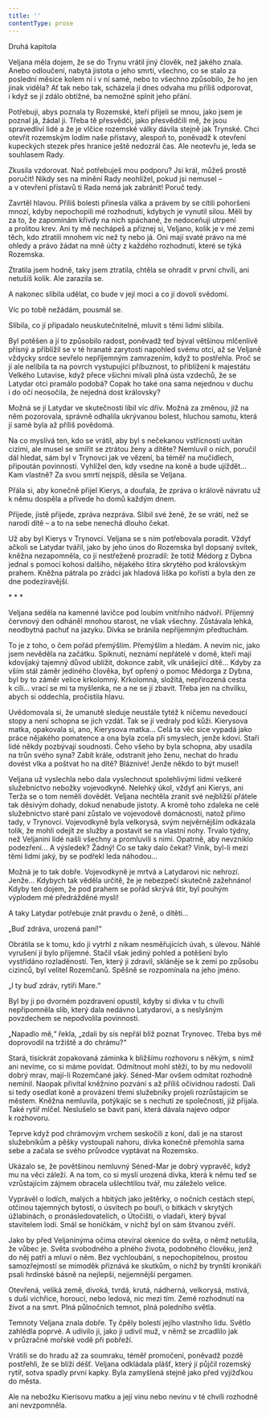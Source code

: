 ```yaml
---
title: ''
contentType: prose
---
```


Druhá kapitola

  

Veljana měla dojem, že se do Trynu vrátil jiný člověk, než jakého znala. Anebo odloučení, nabytá jistota o jeho smrti, všechno, co se stalo za poslední měsíce kolem ní i v ní samé, nebo to všechno způsobilo, že ho jen jinak viděla? Ať tak nebo tak, scházela jí dnes odvaha mu příliš odporovat, i když se jí zdálo obtížné, ba nemožné splnit jeho přání.

Potřebuji, abys poznala ty Rozemské, kteří přijeli se mnou, jako jsem je poznal já, žádal ji. Třeba tě přesvědčí, jako přesvědčili mě, že jsou spravedliví lidé a že je vlčice rozemské války dávila stejně jak Trynské. Chci otevřít rozemským lodím naše přístavy, alespoň to, poněvadž k otevření kupeckých stezek přes hranice ještě nedozrál čas. Ale neotevřu je, leda se souhlasem Rady.

Zkusila vzdorovat. Nač potřebuješ mou podporu? Jsi král, můžeš prostě poručit! Nikdy ses na mínění Rady neohlížel, pokud jsi nemusel – a v otevření přístavů ti Rada nemá jak zabránit! Poruč tedy.

Zavrtěl hlavou. Příliš bolesti přinesla válka a právem by se cítili pohoršeni mnozí, kdyby nepochopili mé rozhodnutí, kdybych je vynutil silou. Měli by za to, že zapomínám křivdy na nich spáchané, že nedoceňuji utrpení a prolitou krev. Ani ty mě nechápeš a přiznej si, Veljano, kolik je v mé zemi těch, kdo ztratili mnohem víc než ty nebo já. Oni mají svaté právo na mé ohledy a právo žádat na mně účty z každého rozhodnutí, které se týká Rozemska.

Ztratila jsem hodně, taky jsem ztratila, chtěla se ohradit v první chvíli, ani netušíš kolik. Ale zarazila se.

A nakonec slíbila udělat, co bude v její moci a co jí dovolí svědomí.

Víc po tobě nežádám, pousmál se.

Slíbila, co jí připadalo neuskutečnitelné, mluvit s těmi lidmi slíbila.

Byl potěšen a jí to způsobilo radost, poněvadž teď býval většinou mlčenlivě přísný a přiblížil se v té hranaté zarytosti napohled svému otci, až se Veljaně vždycky srdce sevřelo nepříjemným zamrazením, když to postřehla. Proč se jí ale nelíbila ta na povrch vystupující příbuznost, to přiblížení k majestátu Velkého Lutavise, když přece všichni mívali plná ústa vzdechů, že se Latydar otci pramálo podobá? Copak ho také ona sama nejednou v duchu i do očí neosočila, že nejedná dost královsky?

Možná se jí Latydar ve skutečnosti líbil víc dřív. Možná za změnou, již na něm pozorovala, správně odhalila ukrývanou bolest, hluchou samotu, která jí samé byla až příliš povědomá.

Na co myslívá ten, kdo se vrátil, aby byl s nečekanou vstřícností uvítán cizími, ale musel se smířit se ztrátou ženy a dítěte? Nemluvil o nich, poručil dál hledat, sám byl v Trynovci jak ve vězení, ba téměř na mučidlech, připoután povinností. Vyhlížel den, kdy vsedne na koně a bude ujíždět… Kam vlastně? Za svou smrtí nejspíš, děsila se Veljana.

Přála si, aby konečně přijel Kierys, a doufala, že zpráva o králově návratu už k němu dospěla a přivede ho domů každým dnem.

Přijede, jistě přijede, zpráva nezpráva. Slíbil své ženě, že se vrátí, než se narodí dítě – a to na sebe nenechá dlouho čekat.

Už aby byl Kierys v Trynovci. Veljana se s ním potřebovala poradit. Vždyť ačkoli se Latydar tvářil, jako by jeho únos do Rozemska byl dopsaný svitek, kněžna nezapomněla, co jí nestřeženě prozradil: že totiž Médorg z Dybna jednal s pomocí kohosi dalšího, nějakého štíra skrytého pod královským prahem. Kněžna pátrala po zrádci jak hladová liška po kořisti a byla den ze dne podezíravější.

\* \* \*

  

Veljana seděla na kamenné lavičce pod loubím vnitřního nádvoří. Příjemný červnový den odháněl mnohou starost, ne však všechny. Zůstávala lehká, neodbytná pachuť na jazyku. Dívka se bránila nepříjemným předtuchám.

To je z toho, o čem pořád přemýšlím. Přemýšlím a hledám. A nevím nic, jako jsem nevěděla na začátku. Spiknutí, neznámí nepřátelé v domě, kteří mají kdovíjaký tajemný důvod ublížit, dokonce zabít, vlk unášející dítě… Kdyby za vším stál záměr jediného člověka, byť opřený o pomoc Médorga z Dybna, byl by to záměr velice krkolomný. Krkolomná, složitá, nepřirozená cesta k cíli… vrací se mi ta myšlenka, ne a ne se jí zbavit. Třeba jen na chvilku, abych si oddechla, pročistila hlavu.

Uvědomovala si, že umanutě sleduje neustále tytéž k ničemu nevedoucí stopy a není schopna se jich vzdát. Tak se jí vedraly pod kůži. Kierysova matka, opakovala si, ano, Kierysova matka… Celá ta věc sice vypadá jako práce nějakého pomatence a ona byla zcela při smyslech, jenže kdoví. Staří lidé někdy pozbývají soudnosti. Čeho všeho by byla schopna, aby usadila na trůn svého syna? Zabít krále, odstranit jeho ženu, nechat do hradu dovést vlka a poštvat ho na dítě? Bláznivé! Jenže někdo to být musel!

Veljana už vyslechla nebo dala vyslechnout spolehlivými lidmi veškeré služebnictvo nebožky vojevodkyně. Nelehký úkol, vždyť ani Kierys, ani Terža se o tom neměli dovědět. Veljana nechtěla zranit své nejbližší přátele tak děsivým dohady, dokud nenabude jistoty. A kromě toho zdaleka ne celé služebnictvo staré paní zůstalo ve vojevodově domácnosti, natož přímo tady, v Trynovci. Vojevodkyně byla velkorysá, svým nejvěrnějším odkázala tolik, že mohli odejít ze služby a postavit se na vlastní nohy. Trvalo týdny, než Veljanini lidé našli všechny a promluvili s nimi. Opatrně, aby nevzniklo podezření… A výsledek? Žádný! Co se taky dalo čekat? Viník, byl-li mezi těmi lidmi jaký, by se podřekl leda náhodou…

Možná je to tak dobře. Vojevodkyně je mrtvá a Latydarovi nic nehrozí. Jenže… Kdybych tak věděla určitě, že je nebezpečí skutečně zažehnáno! Kdyby ten dojem, že pod prahem se pořád skrývá štír, byl pouhým výplodem mé předrážděné mysli!

A taky Latydar potřebuje znát pravdu o ženě, o dítěti…

„Buď zdráva, urozená paní!“

Obrátila se k tomu, kdo ji vytrhl z nikam nesměřujících úvah, s úlevou. Náhlé vyrušení jí bylo příjemné. Stačil však jediný pohled a potěšení bylo vystřídáno rozladěností. Ten, který ji zdravil, skláněje se k zemi po způsobu cizinců, byl velitel Rozemčanů. Spěšně se rozpomínala na jeho jméno.

„I ty buď zdráv, rytíři Mare.“

Byl by ji po dvorném pozdravení opustil, kdyby si dívka v tu chvíli nepřipomněla slib, který dala nedávno Latydarovi, a s neslyšným povzdechem se nepodvolila povinnosti.

„Napadlo mě,“ řekla, „zdali by sis nepřál blíž poznat Trynovec. Třeba bys mě doprovodil na tržiště a do chrámu?“

Stará, tisíckrát zopakovaná záminka k bližšímu rozhovoru s někým, s nímž ani nevíme, co si máme povídat. Odmítnout mohl stěží, to by mu nedovolil dobrý mrav, mají-li Rozemčané jaký. Séned-Mar ovšem odmítat rozhodně nemínil. Naopak přivítal kněžnino pozvání s až příliš očividnou radostí. Dali si tedy osedlat koně a provázeni třemi služebníky projeli rozrůstajícím se městem. Kněžna nemluvila, potýkajíc se s nechutí ze společnosti, již přijala. Také rytíř mlčel. Neslušelo se bavit paní, která dávala najevo odpor k rozhovoru.

Teprve když pod chrámovým vrchem seskočili z koní, dali je na starost služebníkům a pěšky vystoupali nahoru, dívka konečně přemohla sama sebe a začala se svého průvodce vyptávat na Rozemsko.

Ukázalo se, že povětšinou nemluvný Séned-Mar je dobrý vypravěč, když mu na věci záleží. A na tom, co si myslí urozená dívka, která k němu teď se vzrůstajícím zájmem obracela ušlechtilou tvář, mu záleželo velice.

Vyprávěl o lodích, malých a hbitých jako ještěrky, o nočních cestách stepí, otčinou tajemných bytostí, o úsvitech po bouři, o bitkách v skrytých úžlabinách, o pronásledovatelích, o Útočišti, o vladaři, který býval stavitelem lodí. Smál se honičkám, v nichž byl on sám štvanou zvěří.

Jako by před Veljaninýma očima otevíral okenice do světa, o němž netušila, že vůbec je. Světa svobodného a plného života, podobného člověku, jenž do něj patří a mluví o něm. Bez vychloubání, s nepochopitelnou, prostou samozřejmostí se mimoděk přiznává ke skutkům, o nichž by trynští kronikáři psali hrdinské básně na nejlepší, nejjemnější pergamen.

Otevřená, veliká země, divoká, tvrdá, krutá, nádherná, velkorysá, mstivá, s duší vichřice, horoucí, nebo ledová, nic mezi tím. Země rozhodnutí na život a na smrt. Plná půlnočních temnot, plná poled­ního světla.

Temnoty Veljana znala dobře. Ty čpěly bolestí jejího vlastního lidu. Světlo zahlédla poprvé. A udivilo ji, jako ji udivil muž, v němž se zrcadlilo jak v průzračné mořské vodě při pobřeží.

Vrátili se do hradu až za soumraku, téměř promočení, poněvadž pozdě postřehli, že se blíží déšť. Veljana odkládala plášť, který jí půjčil rozemský rytíř, sotva spadly první kapky. Byla zamyšlená stejně jako před vyjížďkou do města.

Ale na nebožku Kierisovu matku a její vinu nebo nevinu v té chvíli rozhodně ani nevzpomněla.

